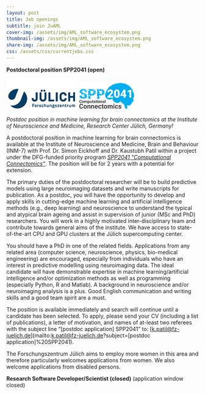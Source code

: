 ```yaml
---
layout: post
title: Job openings
subtitle: join JuAML
cover-img: /assets/img/AML_software_ecosystem.png
thumbnail-img: /assets/img/AML_software_ecosystem.png
share-img: /assets/img/AML_software_ecosystem.png
css: /assets/css/currentjobs.css
---
```


**Postdoctoral position SPP2041 (open)**

![image](assets/img/FZJ_logo.png)
![image](assets/img/SPP2041_logo.png)

*Postdoc position in machine learning for brain connectomics at the Institute of Neuroscience and Medicine, Research Center Jülich, Germany!*

A postdoctoral position in machine learning for brain connectomics is available at the Institute of Neuroscience and Medicine, Brain and Behaviour (INM-7) with Prof. Dr. Simon Eickhoff and Dr. Kaustubh Patil within a project under the DFG-funded priority program [*SPP2041 "Computational Connectomics"*](https://spp2041.de/). The position will be for 2 years with a potential for extension.

The primary duties of the postdoctoral researcher will be to build predictive models using large neuroimaging datasets and write manuscripts for publication. As a postdoc, you will have the opportunity to develop and apply skills in cutting-edge machine learning and artificial intelligence methods (e.g., deep learning) and neuroscience to understand the typical and atypical brain ageing and assist in supervision of junior (MSc and PhD) researchers. You will work in a highly motivated inter-disciplinary team and contribute towards general aims of the institute. We have access to state-of-the-art CPU and GPU clusters at the Jülich supercomputing center. 

You should have a PhD in one of the related fields. Applications from any related area (computer science, neuroscience, physics, bio-medical engineering) are encouraged, especially from individuals who have an interest in predictive modelling using neuroimaging data. The ideal candidate will have demonstrable expertise in machine learning/artificial intelligence and/or optimization methods as well as programming (especially Python, R and Matlab). A background in neuroscience and/or neuroimaging analysis is a plus. Good English communication and writing skills and a good team spirit are a must.

The position is available immediately and search will continue until a candidate has been selected. To apply, please send your CV (including a list of publications), a letter of motivation, and names of at-least two referees with the subject line “[postdoc application] SPP2041” to: [k.patil@fz-juelich.de](mailto:k.patil@fz-juelich.de?subject=[postdoc application]%20SPP2041).

The Forschungszentrum Jülich aims to employ more women in this area and therefore particularly welcomes applications from women. We also welcome applications from disabled persons.


**Research Software Developer/Scientist (closed)** (application window closed)
